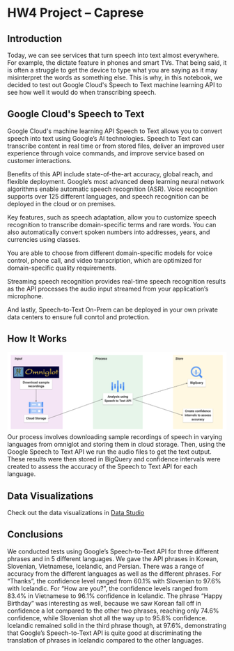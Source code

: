 # HW4 Project – Caprese

## Introduction
Today, we can see services that turn speech into text almost everywhere. For example, the dictate feature in phones and smart TVs. That being said, it is often a struggle to get the device to type what you are saying as it may misinterpret the words as something else. This is why, in this notebook, we decided to test out Google Cloud's Speech to Text machine learning API to see how well it would do when transcribing speech.

## Google Cloud's Speech to Text
Google Cloud's machine learning API Speech to Text allows you to convert speech into text using Google’s AI technologies. Speech to Text can transcribe content in real time or from stored files, deliver an improved user experience through voice commands, and improve service based on customer interactions.

Benefits of this API include state-of-the-art accuracy, global reach, and flexible deployment. Google’s most advanced deep learning neural network algorithms enable automatic speech recognition (ASR). Voice recognition supports over 125 different languages, and speech recognition can be deployed in the cloud or on premises.

Key features, such as speech adaptation, allow you to customize speech recognition to transcribe domain-specific terms and rare words. You can also automatically convert spoken numbers into addresses, years, and currencies using classes.

You are able to choose from different domain-specific models for voice control, phone call, and video transcription, which are optimized for domain-specific quality requirements.

Streaming speech recognition provides real-time speech recognition results as the API processes the audio input streamed from your application’s microphone.

And lastly, Speech-to-Text On-Prem can be deployed in your own private data centers to ensure full conrtol and protection.

## How It Works

![](https://raw.githubusercontent.com/carolinelee78/HW4_Caprese/main/DrawIo.png)
Our process involves downloading sample recordings of speech in varying languages from omniglot and storing them in cloud storage. Then, using the Google Speech to Text API we run the audio files to get the text output. These results were then stored in BigQuery and confidence intervals were created to assess the accuracy of the Speech to Text API for each language.

## Data Visualizations 
Check out the data visualizations in [Data Studio](https://datastudio.google.com/reporting/10d771f4-7eb0-46f8-abe8-d485dc8c9ab4)

## Conclusions 
We conducted tests using Google’s Speech-to-Text API for three different phrases and in 5 different languages. We gave the API phrases in Korean, Slovenian, Vietnamese, Icelandic, and Persian. There was a range of accuracy from the different languages as well as the different phrases. For “Thanks”, the confidence level ranged from 60.1% with Slovenian to 97.6% with Icelandic. For “How are you?”, the confidence levels ranged from 83.4% in Vietnamese to 96.1% confidence in Icelandic. The phrase “Happy Birthday” was interesting as well, because we saw Korean fall off in confidence a lot compared to the other two phrases, reaching only 74.6% confidence, while Slovenian shot all the way up to 95.8% confidence. Icelandic remained solid in the third phrase though, at 97.6%, demonstrating that Google’s Speech-to-Text API is quite good at discriminating the translation of phrases in Icelandic compared to the other languages.
